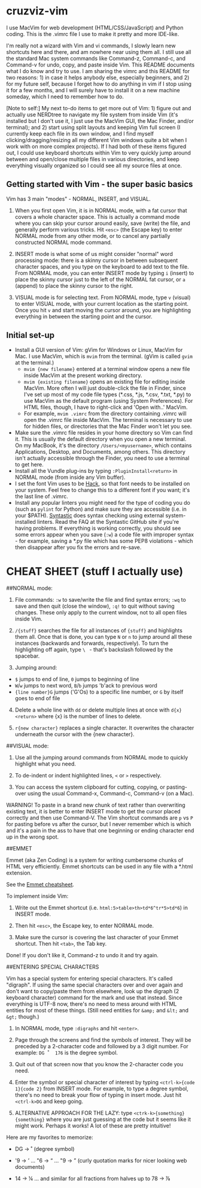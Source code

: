 # cruzviz-vim

I use MacVim for web development (HTML/CSS/JavaScript) and Python coding. This is the .vimrc file I use to make it pretty and more IDE-like.

I'm really not a wizard with Vim and vi commands, I slowly learn new shortcuts here and there, and am nowhere near using them all. I still use all the standard Mac system commands like Command-z, Command-c, and Command-v for undo, copy, and paste inside Vim. This README documents what I do know and try to use. I am sharing the vimrc and this README for two reasons: 1) in case it helps anybody else, especially beginners, and 2) for my future self, because I forget how to do anything in vim if I stop using it for a few months, and I will surely have to install it on a new machine someday, which I need to remember how to do.

[Note to self:] My next to-do items to get more out of Vim: 1) figure out and actually use NERDtree to navigate my file system from inside Vim (it's installed but I don't use it, I just use the MacVim GUI, the Mac Finder, and/or terminal); and 2) start using split layouts and keeping Vim full screen (I currently keep each file in its own window, and I find myself clicking/dragging/resizing all my different Vim windows quite a bit when I work with on more complex projects). If I had both of these items figured out, I could use keyboard shortcuts within Vim to very quickly jump around between and open/close multiple files in various directories, and keep everything visually organized so I could see all my source files at once.

## Getting started with Vim - the super basic basics
Vim has 3 main "modes" - NORMAL, INSERT, and VISUAL.

1) When you first open Vim, it is in NORMAL mode, with a fat cursor that covers a whole character space. This is actually a command mode where you can skip your cursor around easily, save (write) the file, and generally perform various tricks. Hit `<esc>` (the Escape key) to enter NORMAL mode from any other mode, or to cancel any partially constructed NORMAL mode command.

2) INSERT mode is what some of us might consider "normal" word processing mode: there is a skinny cursor in between subsequent character spaces, and you type on the keyboard to add text to the file. From NORMAL mode, you can enter INSERT mode by typing `i` (insert) to place the skinny cursor just to the left of the NORMAL fat cursor, or `a` (append) to place the skinny cursor to the right.

3) VISUAL mode is for selecting text. From NORMAL mode, type `v` (visual) to enter VISUAL mode, with your current location as the starting point. Once you hit `v` and start moving the cursor around, you are highlighting everything in between the starting point and the cursor.

## Initial set-up
* Install a GUI version of Vim: gVim for Windows or Linux, MacVim for Mac. I use MacVim, which is `mvim` from the terminal. (gVim is called `gvim` at the terminal.)
  * `mvim {new filename}` entered at a terminal window opens a new file inside MacVim at the present working directory.
  * `mvim {existing filename}` opens an existing file for editing inside MacVim. More often I will just double-click the file in Finder, since I've set up most of my code file types (*.css, *.js, *.csv, *.txt, *.py) to use MacVim as the default program (using System Preferences). For HTML files, though, I have to right-click and 'Open with..' MacVim.
  * For example, `mvim .vimrc` from the directory containing .vimrc will open the .vimrc file inside MacVim. The terminal is necessary to use for hidden files, or directories that the Mac Finder won't let you see.
* Make sure the .vimrc file resides in your home directory so Vim can find it. This is usually the default directory when you open a new terminal. On my MacBook, it's the directory `/Users/<myusername>`, which contains Applications, Desktop, and Documents, among others. This directory isn't actually accessible through the Finder, you need to use a terminal to get here.
* Install all the Vundle plug-ins by typing `:PluginInstall<return>` in NORMAL mode (from inside any Vim buffer).
* I set the font Vim uses to be [Hack](http://sourcefoundry.org/hack/), so that font needs to be installed on your system. Feel free to change this to a different font if you want; it's the last line of .vimrc.
* Install any popular linters you might need for the type of coding you do (such as `pylint` for Python) and make sure they are accessible (i.e. in your $PATH). [Syntastic](https://github.com/scrooloose/syntastic) does syntax checking using external system-installed linters. Read the FAQ at the Syntastic GitHub site if you're having problems. If everything is working correctly, you should see some errors appear when you save (`:w`) a code file with improper syntax - for example, saving a *.py file which has some PEP8 violations - which then disappear after you fix the errors and re-save.

# CHEAT SHEET (stuff I actually use)

##NORMAL mode:

1) File commands: `:w` to save/write the file and find syntax errors; `:wq` to save and then quit (close the window), `:q!` to quit without saving changes. These only apply to the current window, not to all open files inside Vim.

2) `/{stuff}` searches the file for all instances of `{stuff}` and highlights them all. Once that is done, you can type `N` or `n` to jump around all these instances (backwards and forwards, respectively). To turn the highlighting off again, type `\ ` - that's backslash followed by the spacebar.

3) Jumping around:
  * `$` jumps to end of line, `0` jumps to beginning of line
  * `W`/`w` jumps to next word, `B`/`b` jumps 'b'ack to previous word
  * `{line number}G` jumps ('G'Os) to a specific line number, or `G` by itself goes to end of file

4) Delete a whole line with `dd` or delete multiple lines at once with `d{x}<return>` where {x} is the number of lines to delete.

5) `r{new character}` replaces a single character. It overwrites the character underneath the cursor with the {new character}.

##VISUAL mode:

1) Use all the jumping around commands from NORMAL mode to quickly highlight what you need.

2) To de-indent or indent highlighted lines, `<` or `>` respectively.

3) You can access the system clipboard for cutting, copying, or pasting-over using the usual Command-x, Command-c, Command-v (on a Mac).

WARNING! To paste in a brand new chunk of text rather than overwriting existing text, it is better to enter INSERT mode to get the cursor placed correctly and then use Command-V. The Vim shortcut commands are `p` vs `P` for pasting before vs after the cursor, but I never remember which is which and it's a pain in the ass to have that one beginning or ending character end up in the wrong spot.

##EMMET

Emmet (aka Zen Coding) is a system for writing cumbersome chunks of HTML very efficiently. Emmet shortcuts can be used in any file with a *.html extension.

See the [Emmet cheatsheet](http://docs.emmet.io/cheat-sheet/).

To implement inside Vim:

1) Write out the Emmet shortcut (i.e. `html:5>table>th>td*6^tr*5>td*6`) in INSERT mode.

2) Then hit `<esc>`, the Escape key, to enter NORMAL mode.

3) Make sure the cursor is covering the last character of your Emmet shortcut. Then hit `<tab>`, the Tab key.

Done! If you don't like it, Command-z to undo it and try again.

##ENTERING SPECIAL CHARACTERS

Vim has a special system for entering special characters. It's called "digraph". If using the same special characters over and over again and don't want to copy/paste them from elsewhere, look up the digraph (2 keyboard character) command for the mark and use that instead. Since everything is UTF-8 now, there's no need to mess around with HTML entities for most of these things. (Still need entities for `&amp;` and `&lt;` and `&gt;` though.)

1) In NORMAL mode, type `:digraphs` and hit `<enter>`.

2) Page through the screens and find the symbols of interest. They will be preceded by a 2-character code and followed by a 3 digit number. For example: `DG ˚  176` is the degree symbol.

3) Quit out of that screen now that you know the 2-character code you need.

4) Enter the symbol or special character of interest by typing `<ctrl-k>{code 1}{code 2}` from INSERT mode. For example, to type a degree symbol, there's no need to break your flow of typing in insert mode. Just hit `<ctrl-k>DG` and keep going.

5) ALTERNATIVE APPROACH FOR THE LAZY: type `<ctrk-k>{something}{something}` where you are just guessing at the code but it seems like it might work. Perhaps it works! A lot of these are pretty intuitive!

Here are my favorites to memorize:

* DG -> ˚  (degree symbol)

* '9 -> ’ ... "6 -> “ ... "9 -> ”  (curly quotation marks for nicer looking web documents)

* 14 -> ¼ ... and similar for all fractions from halves up to 78 -> ⅞
